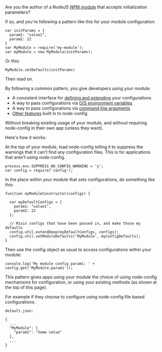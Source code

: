 Are you the author of a NodeJS [NPM module](http://npmjs.org) that accepts initialization parameters?

If so, and you're following a pattern like this for your module configuration:
```
var initParams = {
  param1: "value1",
  param2: 22
}
var MyModule = require('my-module');
var myModule = new MyModule(initParams);
```

Or this:
```
MyModule.setDefaults(initParams)
```

Then read on.  

By following a common pattern, you give developers using your module:

* A consistent interface for [defining and extending](https://github.com/lorenwest/node-config/wiki/Configuration-Files) your configurations
* A way to pass configurations via [O/S environment variables](https://github.com/lorenwest/node-config/wiki/Environment-Variables)
* A way to pass configurations via [command line arguments](https://github.com/lorenwest/node-config/wiki/Command-Line-Overrides)
* [Other features](https://github.com/lorenwest/node-config/wiki) built in to node-config

Without breaking existing usage of your module, and without requiring node-config in their own app (unless they want).

Here's how it works: 

At the top of your module, load node-config telling it to suppress the warnings that it can't find any configuration files.  This is for applications that aren't using node-config.

```
process.env.SUPPRESS_NO_CONFIG_WARNING = 'y';
var config = require('config');
```

In the place within your module that sets configurations, do something like this:

```
function myModuleConstructor(configs) {

  var myDefaultConfigs = {
    param1: "value1",
    param2: 22
  };

  // Mixin configs that have been passed in, and make those my defaults
  config.util.extendDeep(myDefaultConfigs, configs);
  config.util.setModuleDefaults('MyModule', myConfigDefaults);
}
```

Then use the config object as usual to access configurations within your module:

```
console.log('My module config param1: ' + config.get('MyModule.param1'));
```

This pattern gives apps using your module the choice of using node-config mechanisms for configuration, or using your existing methods (as shown at the top of this page).

For example if they choose to configure using node-config file based configurations:

```
default.json:

{
  ...
  "MyModule": {
    "param1": "Some value"
  },
  ...
}
```



 
